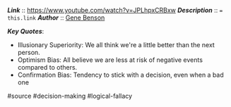 ***Link***      :: https://www.youtube.com/watch?v=JPLhpxCRBxw
***Description***      :: `= this.link`
***Author*** :: [Gene Benson](https://www.youtube.com/c/GeneBensonAviation)

***Key Quotes***:
* Illusionary Superiority: We all think we're a little better than the next person.
* Optimism Bias: All believe we are less at risk of negative events compared to others.
* Confirmation Bias: Tendency to stick with a decision, even when a bad one

#source #decision-making #logical-fallacy